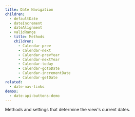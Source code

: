 ```yaml
---
title: Date Navigation
children:
  - defaultDate
  - dateIncrement
  - dateAlignment
  - validRange
  - title: Methods
    children:
      - Calendar-prev
      - Calendar-next
      - Calendar-prevYear
      - Calendar-nextYear
      - Calendar-today
      - Calendar-gotoDate
      - Calendar-incrementDate
      - Calendar-getDate
related:
  - date-nav-links
demos:
  - date-api-buttons-demo
---
```


Methods and settings that determine the view's current dates.
